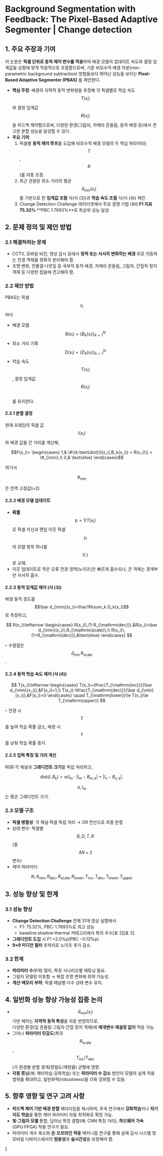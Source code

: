 # Background Segmentation with Feedback: The Pixel-Based Adaptive Segmenter | Change detection

## 1. 주요 주장과 기여  
이 논문은 **픽셀 단위로 동적 제어 변수를 적용**하여 배경 모델의 업데이트 속도와 결정 임계값을 상황에 맞게 적응적으로 조절함으로써, 기존 비모수적 배경 차분(non-parametric background subtraction) 방법들보다 뛰어난 성능을 보이는 **Pixel-Based Adaptive Segmenter (PBAS)** 를 제안한다.  
- **핵심 주장**: 배경의 지역적 동적 변화량을 추정해 각 픽셀별로 학습 속도 $$T(x_i)$$와 결정 임계값 $$R(x_i)$$을 피드백 제어함으로써, 다양한 환경(그림자, 카메라 흔들림, 동적 배경 등)에서 견고한 분할 성능을 달성할 수 있다.  
- **주요 기여**:  
  1. 픽셀별 **동적 제어 루프**를 도입해 비모수적 배경 모델의 두 핵심 파라미터($$T$$, $$R$$)를 자동 조정.  
  2. 최근 관찰된 최소 거리의 평균 $$\bar d_{\min}(x_i)$$를 기반으로 한 **임계값 조절** 식(식 (3))과 **학습 속도 조절** 식(식 (4)) 제안.  
  3. Change Detection Challenge 데이터셋에서 주요 경쟁 기법 대비 **F1 지표 75.32%**·**PBC 1.7693%**로 최상위 성능 달성.  

## 2. 문제 정의 및 제안 방법  

### 2.1 해결하려는 문제  
- CCTV, 모바일 비전, 영상 감시 등에서 **정적 또는 서서히 변화하는 배경** 위로 이동하는 전경 객체를 정확히 분리해야 함.  
- 조명 변화, 잔물결·나뭇잎 등 국부적 동적 배경, 카메라 흔들림, 그림자, 간헐적 정지 객체 등 다양한 잡음에 견고해야 함.  

### 2.2 제안 방법  
PBAS는 픽셀 $$x_i$$마다  
  -  배경 모델 $$B(x_i)=\{B_k(x_i)\}_{k=1}^N$$  
  -  최소 거리 기록 $$D(x_i)=\{D_k(x_i)\}_{k=1}^N$$  
  -  학습 속도 $$T(x_i)$$, 결정 임계값 $$R(x_i)$$  
를 유지한다.

#### 2.2.1 분할 결정  
현재 프레임의 픽셀 값 $$I(x_i)$$와 배경 값들 간 거리를 계산해,  

```math
F(x_i)=
\begin{cases}
1,& \#\{k:\text{dist}(I(x_i),B_k(x_i)) < R(x_i)\} < \#_{\min},\\
0,& \text{else}
\end{cases}
```

여기서 
```math
\#_{\min}
```
 은 전역 고정값(=2).  

#### 2.2.2 배경 모델 업데이트  
- **확률** $$p=1/T(x_i)$$ 로 픽셀 자신과 랜덤 이웃 픽셀 $$y_i$$의 모델 항목 하나를 $$I(\cdot)$$로 교체.  
- 이웃 업데이트로 작은 오류 전경 영역(노이즈)은 빠르게 흡수되나, 큰 객체는 경계부만 서서히 흡수.  

#### 2.2.3 동적 임계값 제어 (식 (3))  
배경 동적 정도를 $$\bar d_{\min}(x_i)=\frac1N\sum_k D_k(x_i)$$ 로 측정하고,  

$$
R(x_i)\leftarrow
\begin{cases}
R(x_i)\,(1-R_{\mathrm{dec}}),&R(x_i)>\bar d_{\min}(x_i)\,R_{\mathrm{scale}},\\
R(x_i)\,(1+R_{\mathrm{dec}}),&\text{else}
\end{cases}
$$  

– 수렴점은 $$\bar d_{\min}\,R_{\mathrm{scale}}$$.  

#### 2.2.4 동적 학습 속도 제어 (식 (4))  

$$
T(x_i)\leftarrow
\begin{cases}
T(x_i)+\tfrac{T_{\mathrm{inc}}}{\bar d_{\min}(x_i)},&F(x_i)=1,\\
T(x_i)-\tfrac{T_{\mathrm{dec}}}{\bar d_{\min}(x_i)},&F(x_i)=0
\end{cases}
\quad
T_{\mathrm{lower}}\le T(x_i)\le T_{\mathrm{upper}}
$$  

– 전경 시 $$T$$를 높여 학습 확률 감소, 배경 시 $$T$$를 낮춰 학습 확률 증가.  

#### 2.2.5 입력 특징 및 거리 계산  
RGB 각 채널과 **그래디언트 크기**를 독립 처리하고,  

$$
\text{dist}(I,B_k)
=\alpha/I_m\cdot|I_m-B_{m,k}|+|I_v-B_{v,k}|.
$$  

$$\alpha,I_m$$는 평균 그래디언트 크기.  

### 2.3 모델 구조  
- **픽셀 병렬성**: 각 채널·픽셀 독립 처리 → OR 연산으로 최종 분할  
- 상태 변수: 픽셀별 $$B, D, T, R$$ (총 $$4N+2$$ 변수)  
- 제어 파라미터:

```math
N,\#_{\min},R_{\mathrm{dec}},R_{\mathrm{scale}},R_{\mathrm{lower}},T_{\mathrm{inc}},T_{\mathrm{dec}},T_{\mathrm{lower}},T_{\mathrm{upper}}
``` 

## 3. 성능 향상 및 한계  

### 3.1 성능 향상  
- **Change Detection Challenge** 전체 31개 영상 실험에서  
  - F1: 75.32%, PBC: 1.7693%로 최고 성능  
  - baseline·shadow·thermal 카테고리에서 특히 우수[표 2][표 3].  
- **그래디언트 도입** 시 F1 +2.0%p(PBC −0.13%p).  
- **9×9 미디언 필터** 후처리로 노이즈 추가 감소.  

### 3.2 한계  
- **파라미터 수**(9개) 많아, 특정 시나리오별 재튜닝 필요.  
- 그림자 모델링 미포함 → 복잡 조명 변화에 취약 가능성.  
- **계산·메모리 부하**: 픽셀·채널별 다수 상태 변수 유지.  

## 4. 일반화 성능 향상 가능성 집중 논의  
- $$\bar d_{\min}(x_i)$$ 기반 제어는 **지역적 동적 특성**을 자동 반영하므로,  
  다양한 환경(잎 흔들림·그림자·간헐 정지 객체)에 **매개변수 재설정 없이** 적응 가능.  
- 그러나 **파라미터 민감도**(특히 $$R_{\mathrm{scale}}$$, $$T_{\mathrm{inc}}/T_{\mathrm{dec}}$$)가 환경별 분할 경계(정밀도/재현율) 균형에 영향.  
- **자동 튜닝**(예: 메타학습·강화학습) 또는 **파라미터 수 감소** 방안이 모델의 실제 적용 범위를 확대하고, 일반화력(robustness)을 더욱 강화할 수 있음.  

## 5. 향후 영향 및 연구 고려 사항  
- **피드백 제어 기반 배경 분할** 패러다임을 제시하며, 후속 연구에서 **강화학습**이나 **자기지도 학습**을 통한 제어 파라미터 자동 최적화로 확장 가능.  
- **빛·그림자 모델** 통합, 딥러닝 특징 결합(예: CNN 특징 거리), **하드웨어 가속**(GPU·FPGA) 적용 연구가 필요.  
- 파라미터 개수 축소와 **온·오프라인 적응** 메커니즘 연구를 통해 실제 감시 시스템 및 모바일 디바이스에서의 **범용성**과 **실시간성**을 보장해야 함.

[1](https://ppl-ai-file-upload.s3.amazonaws.com/web/direct-files/attachments/22370781/895d3fa3-c31e-4e8e-a196-ff959e506b59/Background_segmentation_with_feedback_The_Pixel-Based_Adaptive_Segmenter.pdf)
